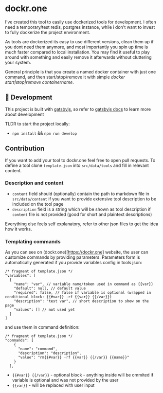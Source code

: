 # dockr.one

I've created this tool to easily use dockerized tools for development. I often need a temporary/test redis, postgres instance, while i don't want to invest to fully dockerize the project environment.

As tools are dockerized its easy to use different versions, clean them up if you dont need them anymore, and most importantly you spin up time is much faster compared to local installation. You may find it useful to play around with something and easily remove it afterwards without cluttering your system.

General principle is that you create a named docker container with just one command, and then start/stop/remove it with simple _docker start|stop|remove containername_.

## 🚀 Development

This project is built with [gatsbyjs](https://www.gatsbyjs.com/), so refer to [gatsbyjs docs](https://www.gatsbyjs.com/docs/) to learn more about development

TLDR to start the project locally:

- `npm install` && `npm run develop`

## Contribution

If you want to add your tool to dockr.one feel free to open pull requests. To define a tool clone `template.json` into `src/data/tools` and fill in relevant content.

### Description and content

- `content` field should (optionally) contain the path to markdown file in `src/data/content` if you want to provide extensive tool description to be included on the tool page
- `description` field is a string which will be shown as tool description if `content` file is not provided (good for short and plaintext descriptions)

Everything else feels self explanatory, refer to other json files to get the idea how it works.

### Templating commands

As you can see on (dockr.one)[https://dockr.one] website, the user can customize commands by providing parameters. Parameters form is automatically generated if you provide variables config in tools json:

```jsonc
/* fragment of template.json */
"variables": [
  {
    "name": "var", // variable name/token used in command as {{var}}
    "default": null, // default value
    "required": false, // false if variable is optional (wrapped in conditional block: {{#var}} -rf {{var}} {{/var}})
    "description": "test var", // short description to show on the page
    "values": [] // not used yet
  }
]

```

and use them in command definition:

```jsonc
/* fragment of template.json */
"commands": [
    {
      "name": "command",
      "description": "description",
      "value": "rm{{#var}} -rf {{var}} {{/var}} {{name}}"
    }
  ],
```

- `{{#var}} {{/var}}` - optional block - anything inside will be ommited if variable is optional and was not provided by the user
- `{{var}}` - will be replaced with user input
